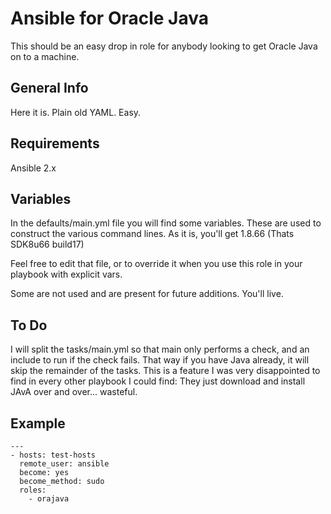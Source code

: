 # Ansible for Oracle Java

This should be an easy drop in role for anybody looking to get Oracle Java on to a machine.

General Info
--------------
Here it is. Plain old YAML. Easy.

Requirements
--------------
Ansible 2.x


Variables
--------------
In the defaults/main.yml file you will find some variables. These are used to construct
the various command lines. As it is, you'll get 1.8.66 (Thats SDK8u66 build17)

Feel free to edit that file, or to override it when you use this role in your playbook
with explicit vars.

Some are not used and are present for future additions. You'll live.

To Do
--------------
I will split the tasks/main.yml so that main only performs a check, and an include
to run if the check fails. That way if you have Java already, it will skip the
remainder of the tasks. This is a feature I was very disappointed to find in every other
playbook I could find: They just download and install JAvA over and over... wasteful.


Example
--------------
```
---
- hosts: test-hosts
  remote_user: ansible
  become: yes
  become_method: sudo
  roles:
    - orajava
```
